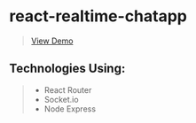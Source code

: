# react-realtime-chatapp

> [View Demo](https://react-realtime-chat.netlify.app)

## Technologies Using:

> - React Router
> - Socket.io
> - Node Express
